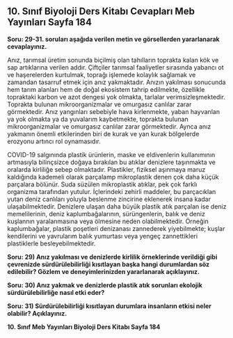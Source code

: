 ## 10. Sınıf Biyoloji Ders Kitabı Cevapları Meb Yayınları Sayfa 184

**Soru: 29-31. soruları aşağıda verilen metin ve görsellerden yararlanarak cevaplayınız.**

Anız, tarımsal üretim sonunda biçilmiş olan tahılların toprakta kalan kök ve sap artıklarına verilen addır. Çiftçiler tarımsal faaliyetler sırasında yabancı ot ve haşerelerden kurtulmak, toprağı işlemede kolaylık sağlamak ve zamandan tasarruf etmek için anız yakmaktadır. Anızın yakılması sonucunda hem tarım alanları hem de doğal ekosistem tahrip edilmekte, özellikle topraktaki karbon ve azot dengesi yok olmakta, tarlalar verimsizleşmektedir. Toprakta bulunan mikroorganizmalar ve omurgasız canlılar zarar görmektedir. Anız yangınları sebebiyle hava kirlenmekte, yaban hayvanlan ya yok olmakta ya da yuvalarım kaybetmekte, toprakta bulunan mikroorganizmalar ve omurgasız canlılar zarar görmektedir. Aynca anız yakmanın önemli etkilerinden biri de kurak ve yan kurak bölgelerde erozyonu artıncı rol oynamasıdır.

COVID-19 salgınında plastik ürünlerin, maske ve eldivenlerin kullanımının artmasıyla bilinçsizce doğaya bırakılan bu atıklar denizlere taşınmakta ve oralarda kirliliğe sebep olmaktadır. Plastikler, fiziksel aşınmaya maruz kaldığında kademeli olarak parçalamp mikroplastik denen çok daha küçük parçalara bölünür. Suda süzülen mikroplastik atıklar, pek çok farklı organizma tarafından yutulur. İçlerindeki zehirli maddeler, bu parçacıklan yutan deniz canlıları yoluyla beslenme zincirine eklenerek insana kadar ulaşabilmektedir. Denizlere ulaşan daha büyük plastik atık parçalan ise deniz memelilerinin, deniz kaplumbağalarının, sürüngenlerin, balık ve deniz kuşlannın yaralanmasına veya ölmesine neden olabilmektedir. Örneğin kaplumbağalar, plastik poşetleri denizanası zannederek yiyebilmekte; kuşlar kendilerini ve yavrularım balık yumurtası veya yengeç zannettikleri plastiklerle besleyebilmektedir.

**Soru: 29) Anız yakılması ve denizlerde kirlilik örneklerinde verildiği gibi çevrenizde sürdürülebilirliği kısıtlayan başka hangi durumlardan söz edilebilir? Gözlem ve deneyimlerinizden yararlanarak açıklayınız.**

**Soru: 30) Anız yakmak ve denizlerde plastik atık sorunları ekolojik sürdürülebilirliğe nasıl etki eder?**

**Soru: 31) Sürdürülebilirliği kısıtlayan durumlara insanların etkisi neler olabilir? Açıklayınız.**

**10. Sınıf Meb Yayınları Biyoloji Ders Kitabı Sayfa 184**